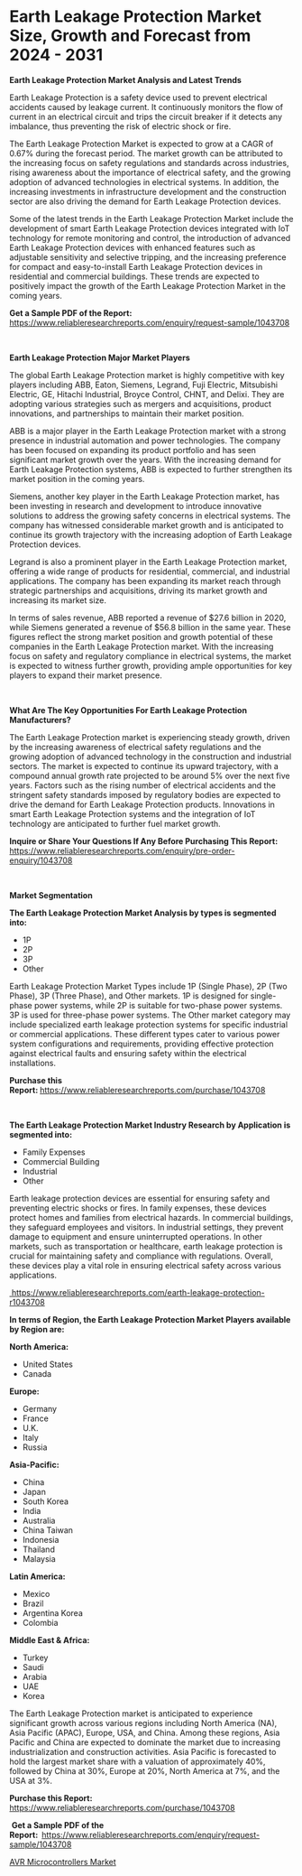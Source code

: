 <p><h1>Earth Leakage Protection Market Size, Growth and Forecast from 2024 - 2031</h1></p><p><strong>Earth Leakage Protection Market Analysis and Latest Trends</strong></p>
<p><p>Earth Leakage Protection is a safety device used to prevent electrical accidents caused by leakage current. It continuously monitors the flow of current in an electrical circuit and trips the circuit breaker if it detects any imbalance, thus preventing the risk of electric shock or fire.</p><p>The Earth Leakage Protection Market is expected to grow at a CAGR of 0.67% during the forecast period. The market growth can be attributed to the increasing focus on safety regulations and standards across industries, rising awareness about the importance of electrical safety, and the growing adoption of advanced technologies in electrical systems. In addition, the increasing investments in infrastructure development and the construction sector are also driving the demand for Earth Leakage Protection devices.</p><p>Some of the latest trends in the Earth Leakage Protection Market include the development of smart Earth Leakage Protection devices integrated with IoT technology for remote monitoring and control, the introduction of advanced Earth Leakage Protection devices with enhanced features such as adjustable sensitivity and selective tripping, and the increasing preference for compact and easy-to-install Earth Leakage Protection devices in residential and commercial buildings. These trends are expected to positively impact the growth of the Earth Leakage Protection Market in the coming years.</p></p>
<p><strong>Get a Sample PDF of the Report:&nbsp;</strong> <a href="https://www.reliableresearchreports.com/enquiry/request-sample/1043708">https://www.reliableresearchreports.com/enquiry/request-sample/1043708</a></p>
<p>&nbsp;</p>
<p><strong>Earth Leakage Protection Major Market Players</strong></p>
<p><p>The global Earth Leakage Protection market is highly competitive with key players including ABB, Eaton, Siemens, Legrand, Fuji Electric, Mitsubishi Electric, GE, Hitachi Industrial, Broyce Control, CHNT, and Delixi. They are adopting various strategies such as mergers and acquisitions, product innovations, and partnerships to maintain their market position.</p><p>ABB is a major player in the Earth Leakage Protection market with a strong presence in industrial automation and power technologies. The company has been focused on expanding its product portfolio and has seen significant market growth over the years. With the increasing demand for Earth Leakage Protection systems, ABB is expected to further strengthen its market position in the coming years.</p><p>Siemens, another key player in the Earth Leakage Protection market, has been investing in research and development to introduce innovative solutions to address the growing safety concerns in electrical systems. The company has witnessed considerable market growth and is anticipated to continue its growth trajectory with the increasing adoption of Earth Leakage Protection devices.</p><p>Legrand is also a prominent player in the Earth Leakage Protection market, offering a wide range of products for residential, commercial, and industrial applications. The company has been expanding its market reach through strategic partnerships and acquisitions, driving its market growth and increasing its market size.</p><p>In terms of sales revenue, ABB reported a revenue of $27.6 billion in 2020, while Siemens generated a revenue of $56.8 billion in the same year. These figures reflect the strong market position and growth potential of these companies in the Earth Leakage Protection market. With the increasing focus on safety and regulatory compliance in electrical systems, the market is expected to witness further growth, providing ample opportunities for key players to expand their market presence.</p></p>
<p>&nbsp;</p>
<p><strong>What Are The Key Opportunities For Earth Leakage Protection Manufacturers?</strong></p>
<p><p>The Earth Leakage Protection market is experiencing steady growth, driven by the increasing awareness of electrical safety regulations and the growing adoption of advanced technology in the construction and industrial sectors. The market is expected to continue its upward trajectory, with a compound annual growth rate projected to be around 5% over the next five years. Factors such as the rising number of electrical accidents and the stringent safety standards imposed by regulatory bodies are expected to drive the demand for Earth Leakage Protection products. Innovations in smart Earth Leakage Protection systems and the integration of IoT technology are anticipated to further fuel market growth.</p></p>
<p><strong>Inquire or Share Your Questions If Any Before Purchasing This Report:</strong> <a href="https://www.reliableresearchreports.com/enquiry/pre-order-enquiry/1043708">https://www.reliableresearchreports.com/enquiry/pre-order-enquiry/1043708</a></p>
<p>&nbsp;</p>
<p><strong>Market Segmentation</strong></p>
<p><strong>The Earth Leakage Protection Market Analysis by types is segmented into:</strong></p>
<p><ul><li>1P</li><li>2P</li><li>3P</li><li>Other</li></ul></p>
<p><p>Earth Leakage Protection Market Types include 1P (Single Phase), 2P (Two Phase), 3P (Three Phase), and Other markets. 1P is designed for single-phase power systems, while 2P is suitable for two-phase power systems. 3P is used for three-phase power systems. The Other market category may include specialized earth leakage protection systems for specific industrial or commercial applications. These different types cater to various power system configurations and requirements, providing effective protection against electrical faults and ensuring safety within the electrical installations.</p></p>
<p><strong>Purchase this Report:&nbsp;</strong><a href="https://www.reliableresearchreports.com/purchase/1043708">https://www.reliableresearchreports.com/purchase/1043708</a></p>
<p>&nbsp;</p>
<p><strong>The Earth Leakage Protection Market Industry Research by Application is segmented into:</strong></p>
<p><ul><li>Family Expenses</li><li>Commercial Building</li><li>Industrial</li><li>Other</li></ul></p>
<p><p>Earth leakage protection devices are essential for ensuring safety and preventing electric shocks or fires. In family expenses, these devices protect homes and families from electrical hazards. In commercial buildings, they safeguard employees and visitors. In industrial settings, they prevent damage to equipment and ensure uninterrupted operations. In other markets, such as transportation or healthcare, earth leakage protection is crucial for maintaining safety and compliance with regulations. Overall, these devices play a vital role in ensuring electrical safety across various applications.</p></p>
<p><a href="https://www.reliableresearchreports.com/earth-leakage-protection-r1043708">&nbsp;https://www.reliableresearchreports.com/earth-leakage-protection-r1043708</a></p>
<p><strong>In terms of Region, the Earth Leakage Protection Market Players available by Region are:</strong></p>
<p>
    <p> <strong> North America: </strong>
        <ul>
            <li>United States</li>
            <li>Canada</li>
        </ul>
        </p> 
    <p> <strong> Europe: </strong>
        <ul>
            <li>Germany</li>
            <li>France</li>
            <li>U.K.</li>
            <li>Italy</li>
            <li>Russia</li>
        </ul>
        </p> 
    <p> <strong> Asia-Pacific: </strong>
        <ul>
            <li>China</li>
            <li>Japan</li>
            <li>South Korea</li>
            <li>India</li>
            <li>Australia</li>
            <li>China Taiwan</li>
            <li>Indonesia</li>
            <li>Thailand</li>
            <li>Malaysia</li>
        </ul>
        </p> 
    <p> <strong> Latin America: </strong>
        <ul>
            <li>Mexico</li>
            <li>Brazil</li>
            <li>Argentina Korea</li>
            <li>Colombia</li>
        </ul>
        </p> 
    <p> <strong> Middle East & Africa: </strong>
        <ul>
            <li>Turkey</li>
            <li>Saudi</li>
            <li>Arabia</li>
            <li>UAE</li>
            <li>Korea</li>
        </ul>
    </p>
    </p>
<p><p>The Earth Leakage Protection market is anticipated to experience significant growth across various regions including North America (NA), Asia Pacific (APAC), Europe, USA, and China. Among these regions, Asia Pacific and China are expected to dominate the market due to increasing industrialization and construction activities. Asia Pacific is forecasted to hold the largest market share with a valuation of approximately 40%, followed by China at 30%, Europe at 20%, North America at 7%, and the USA at 3%.</p></p>
<p><strong>Purchase this Report: </strong><a href="https://www.reliableresearchreports.com/purchase/1043708">https://www.reliableresearchreports.com/purchase/1043708</a></p>
<p>&nbsp;<strong>Get a Sample PDF of the Report:&nbsp;&nbsp;</strong><a href="https://www.reliableresearchreports.com/enquiry/request-sample/1043708">https://www.reliableresearchreports.com/enquiry/request-sample/1043708</a></p>
<p><strong></strong></p>
<p><p><a href="https://github.com/markmellon1/Market-Research-Report-List-1/blob/main/avr-microcontrollers-market.md">AVR Microcontrollers Market</a></p></p>